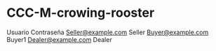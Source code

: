 # CCC-M-crowing-rooster

Usuario                   Contraseña
Seller@example.com        Seller
Buyer@example.com         Buyer1
Dealer@example.com        Dealer
